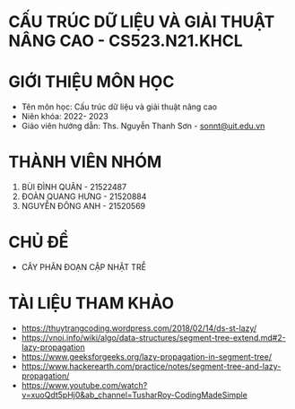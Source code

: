 # CẤU TRÚC DỮ LIỆU VÀ GIẢI THUẬT NÂNG CAO - CS523.N21.KHCL
# GIỚI THIỆU MÔN HỌC
- Tên môn học: Cấu trúc dữ liệu và giải thuật nâng cao
- Niên khóa: 2022- 2023
- Giáo viên hướng dẫn: Ths. Nguyễn Thanh Sơn - sonnt@uit.edu.vn
# THÀNH VIÊN NHÓM
1. BÙI ĐÌNH QUÂN - 21522487
2. ĐOÀN QUANG HƯNG - 21520884
3. NGUYỄN ĐÔNG ANH - 21520569

# CHỦ ĐỀ
- CÂY PHÂN ĐOẠN CẬP NHẬT TRỄ
# TÀI LIỆU THAM KHẢO
- https://thuytrangcoding.wordpress.com/2018/02/14/ds-st-lazy/
- https://vnoi.info/wiki/algo/data-structures/segment-tree-extend.md#2-lazy-propagation
- https://www.geeksforgeeks.org/lazy-propagation-in-segment-tree/
- https://www.hackerearth.com/practice/notes/segment-tree-and-lazy-propagation/
- https://www.youtube.com/watch?v=xuoQdt5pHj0&ab_channel=TusharRoy-CodingMadeSimple
